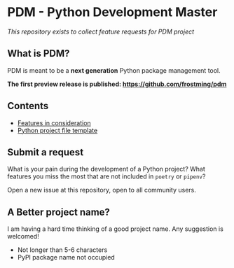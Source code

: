 # PDM - Python Development Master

*This repository exists to collect feature requests for PDM project*

## What is PDM?

PDM is meant to be a **next generation** Python package management tool.

**The first preview release is published: https://github.com/frostming/pdm**

## Contents

* [Features in consideration](/features.md)
* [Python project file template](/pyproject.toml)

## Submit a request
What is your pain during the development of a Python project?
What features you miss the most that are not included in `poetry` or `pipenv`?

Open a new issue at this repository, open to all community users.

## A Better project name?

I am having a hard time thinking of a good project name. Any suggestion is welcomed!
* Not longer than 5-6 characters
* PyPI package name not occupied
